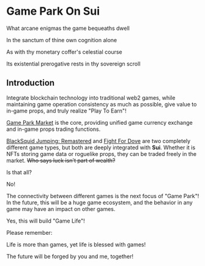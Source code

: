 # Game Park On Sui

What arcane enigmas the game bequeaths dwell

In the sanctum of thine own cognition alone

As with thy monetary coffer's celestial course

Its existential prerogative rests in thy sovereign scroll

## Introduction

Integrate blockchain technology into traditional web2 games, while maintaining game operation consistency as much as possible, give value to in-game props, and truly realize "Play To Earn"!

[Game Park Market](https://github.com/Game-Park-On-Sui/game-park-market) is the core, providing unified game currency exchange and in-game props trading functions.

[BlackSquid Jumping: Remastered](https://github.com/Game-Park-On-Sui/blacksquid-jumping-remastered) and [Fight For Dove](https://github.com/Game-Park-On-Sui/fight-for-dove) are two completely different game types, but both are deeply integrated with **Sui**. Whether it is NFTs storing game data or roguelike props, they can be traded freely in the market. ~~Who says luck isn't part of wealth?~~

Is that all?

No!

The connectivity between different games is the next focus of "Game Park"! In the future, this will be a huge game ecosystem, and the behavior in any game may have an impact on other games.

Yes, this will build "Game Life"!

Please remember:

Life is more than games, yet life is blessed with games!

The future will be forged by you and me, together!

